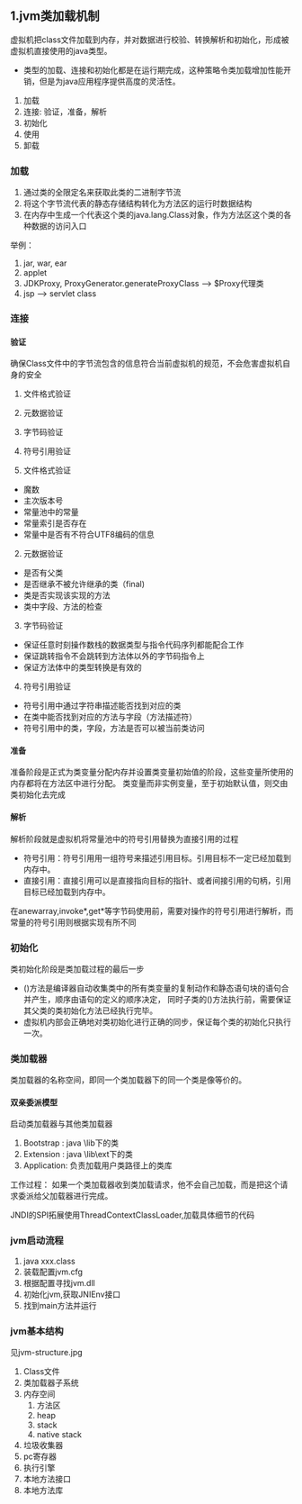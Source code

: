 
## 1.jvm类加载机制
虚拟机把class文件加载到内存，并对数据进行校验、转换解析和初始化，形成被虚拟机直接使用的java类型。
* 类型的加载、连接和初始化都是在运行期完成，这种策略令类加载增加性能开销，但是为java应用程序提供高度的灵活性。

1. 加载
2. 连接: 验证，准备，解析
3. 初始化
4. 使用
5. 卸载

### 加载
1. 通过类的全限定名来获取此类的二进制字节流
2. 将这个字节流代表的静态存储结构转化为方法区的运行时数据结构
3. 在内存中生成一个代表这个类的java.lang.Class对象，作为方法区这个类的各种数据的访问入口

举例：
1. jar, war, ear
2. applet
3. JDKProxy, ProxyGenerator.generateProxyClass --> $Proxy代理类
4. jsp --> servlet class

### 连接
#### 验证
确保Class文件中的字节流包含的信息符合当前虚拟机的规范，不会危害虚拟机自身的安全

1. 文件格式验证
2. 元数据验证
3. 字节码验证
4. 符号引用验证

1. 文件格式验证
* 魔数
* 主次版本号
* 常量池中的常量
* 常量索引是否存在
* 常量中是否有不符合UTF8编码的信息

2. 元数据验证
* 是否有父类
* 是否继承不被允许继承的类（final)
* 类是否实现该实现的方法
* 类中字段、方法的检查

3. 字节码验证
* 保证任意时刻操作数栈的数据类型与指令代码序列都能配合工作
* 保证跳转指令不会跳转到方法体以外的字节码指令上
* 保证方法体中的类型转换是有效的

4. 符号引用验证
* 符号引用中通过字符串描述能否找到对应的类
* 在类中能否找到对应的方法与字段（方法描述符）
* 符号引用中的类，字段，方法是否可以被当前类访问

#### 准备
准备阶段是正式为类变量分配内存并设置类变量初始值的阶段，这些变量所使用的内存都将在方法区中进行分配。
类变量而非实例变量，至于初始默认值，则交由类初始化去完成

#### 解析
解析阶段就是虚拟机将常量池中的符号引用替换为直接引用的过程

* 符号引用：符号引用用一组符号来描述引用目标。引用目标不一定已经加载到内存中。
* 直接引用：直接引用可以是直接指向目标的指针、或者间接引用的句柄，引用目标已经加载到内存中。

在anewarray,invoke*,get*等字节码使用前，需要对操作的符号引用进行解析，而常量的符号引用则根据实现有所不同

### 初始化
类初始化阶段是类加载过程的最后一步

* <clinit>()方法是编译器自动收集类中的所有类变量的复制动作和静态语句块的语句合并产生，顺序由语句的定义的顺序决定，
同时子类的<clinit>()方法执行前，需要保证其父类的类初始化方法已经执行完毕。
* 虚拟机内部会正确地对类初始化进行正确的同步，保证每个类的初始化只执行一次。

### 类加载器
类加载器的名称空间，即同一个类加载器下的同一个类是像等价的。

#### 双亲委派模型
启动类加载器与其他类加载器

1. Bootstrap : java \lib下的类
2. Extension : java \lib\ext下的类
3. Application: 负责加载用户类路径上的类库

工作过程： 如果一个类加载器收到类加载请求，他不会自己加载，而是把这个请求委派给父加载器进行完成。

JNDI的SPI拓展使用ThreadContextClassLoader,加载具体细节的代码

### jvm启动流程
1. java xxx.class
2. 装载配置jvm.cfg
3. 根据配置寻找jvm.dll
4. 初始化jvm,获取JNIEnv接口
5. 找到main方法并运行

### jvm基本结构
见jvm-structure.jpg

1. Class文件
2. 类加载器子系统
3. 内存空间
    1. 方法区
    2. heap
    3. stack
    4. native stack
4. 垃圾收集器
5. pc寄存器
6. 执行引擎
7. 本地方法接口
8. 本地方法库


